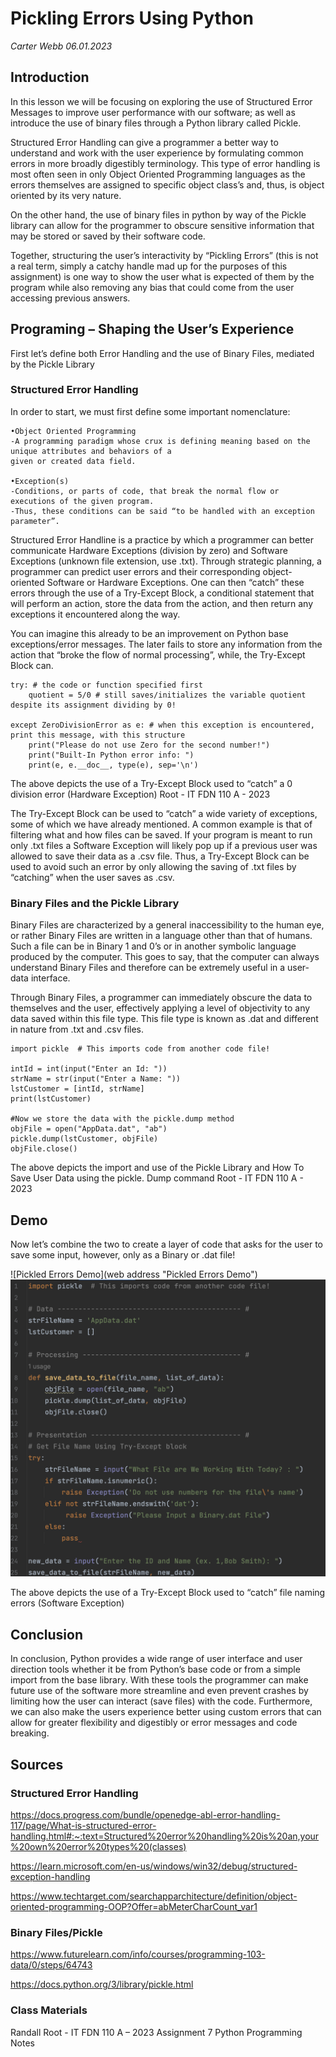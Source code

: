 # Pickling Errors Using Python
*Carter Webb 06.01.2023*

## Introduction
In this lesson we will be focusing on exploring the use of Structured Error Messages to improve user performance with our software; as well as introduce the use of binary files through a Python library called Pickle.

Structured Error Handling can give a programmer a better way to understand and work with the user experience by formulating common errors in more broadly digestibly terminology. This type of error handling is most often seen in only Object Oriented Programming languages as the errors themselves are assigned to specific object class’s and, thus, is object oriented by its very nature. 

On the other hand, the use of binary files in python by way of the Pickle library can allow for the programmer to obscure sensitive information that may be stored or saved by their software code. 

Together, structuring the user’s interactivity by “Pickling Errors” (this is not a real term, simply a catchy handle mad up for the purposes of this assignment) is one way to show the user what is expected of them by the program while also removing any bias that could come from the user accessing previous answers. 

## Programing – Shaping the User’s Experience
First let’s define both Error Handling and the use of Binary Files, mediated by the Pickle Library
### Structured Error Handling
In order to start, we must first define some important nomenclature:

	•Object Oriented Programming
	-A programming paradigm whose crux is defining meaning based on the unique attributes and behaviors of a 
	given or created data field. 
	
	•Exception(s)
	-Conditions, or parts of code, that break the normal flow or executions of the given program. 
	-Thus, these conditions can be said “to be handled with an exception parameter”. 

Structured Error Handline is a practice by which a programmer can better communicate Hardware Exceptions (division by zero) and Software Exceptions (unknown file extension, use .txt). Through strategic planning, a programmer can predict user errors and their corresponding object-oriented Software or Hardware Exceptions. One can then “catch” these errors through the use of a Try-Except Block, a conditional statement that will perform an action, store the data from the action, and then return any exceptions it encountered along the way. 

You can imagine this already to be an improvement on Python base exceptions/error messages. The later fails to store any information from the action that “broke the flow of normal processing”, while, the Try-Except Block can.  
```
try: # the code or function specified first
    quotient = 5/0 # still saves/initializes the variable quotient despite its assignment dividing by 0!
    
except ZeroDivisionError as e: # when this exception is encountered, print this message, with this structure
    print("Please do not use Zero for the second number!")
    print("Built-In Python error info: ")
    print(e, e.__doc__, type(e), sep='\n')
```
The above depicts the use of a Try-Except Block used to “catch” a 0 division error (Hardware Exception) Root - IT FDN 110 A - 2023

The Try-Except Block can be used to “catch” a wide variety of exceptions, some of which we have already mentioned. A common example is that of filtering what and how files can be saved. If your program is meant to run only .txt files a Software Exception will likely pop up if a previous user was allowed to save their data as a .csv file. Thus, a Try-Except Block can be used to avoid such an error by only allowing the saving of .txt files by “catching” when the user saves as .csv.

### Binary Files and the Pickle Library
Binary Files are characterized by a general inaccessibility to the human eye, or rather Binary Files are written in a language other than that of humans. Such a file can be in Binary 1 and 0’s or in another symbolic language produced by the computer. This goes to say, that the computer can always understand Binary Files and therefore can be extremely useful in a user-data interface. 

Through Binary Files, a programmer can immediately obscure the data to themselves and the user, effectively applying a level of objectivity to any data saved within this file type. This file type is known as .dat and different in nature from .txt and .csv files. 
```
import pickle  # This imports code from another code file!

intId = int(input("Enter an Id: "))
strName = str(input("Enter a Name: "))
lstCustomer = [intId, strName]
print(lstCustomer)

#Now we store the data with the pickle.dump method
objFile = open("AppData.dat", "ab")
pickle.dump(lstCustomer, objFile)
objFile.close()
```
The above depicts the import and use of the Pickle Library and How To Save User Data using the pickle. Dump command
Root - IT FDN 110 A - 2023

## Demo
Now let’s combine the two to create a layer of code that asks for the user to save some input, however, only as a Binary or .dat file!

![Pickled Errors Demo](web address "Pickled Errors Demo")![image](https://github.com/EllisWebb/UWITFDN-110-A07/blob/111732e405b0038edab1eb6229370b60dd485c21/Screen%20Shot%202023-06-01%20at%209.43.55%20AM.png)


The above depicts the use of a Try-Except Block used to “catch” file naming errors (Software Exception) 
## Conclusion 
In conclusion, Python provides a wide range of user interface and user direction tools whether it be from Python’s base code or from a simple import from the base library. With these tools the programmer can make future use of the software more streamline and even prevent crashes by limiting how the user can interact (save files) with the code. Furthermore, we can also make the users experience better using custom errors that can allow for greater flexibility and digestibly or error messages and code breaking.

## Sources
### Structured Error Handling
https://docs.progress.com/bundle/openedge-abl-error-handling-117/page/What-is-structured-error-handling.html#:~:text=Structured%20error%20handling%20is%20an,your%20own%20error%20types%20(classes)

https://learn.microsoft.com/en-us/windows/win32/debug/structured-exception-handling 

https://www.techtarget.com/searchapparchitecture/definition/object-oriented-programming-OOP?Offer=abMeterCharCount_var1
### Binary Files/Pickle
https://www.futurelearn.com/info/courses/programming-103-data/0/steps/64743

https://docs.python.org/3/library/pickle.html
### Class Materials 
Randall Root - IT FDN 110 A – 2023 Assignment 7 Python Programming Notes

